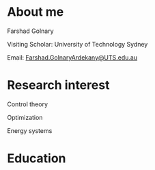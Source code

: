 # About me

Farshad Golnary

Visiting Scholar: University of Technology Sydney

Email: Farshad.GolnaryArdekany@UTS.edu.au 

# Research interest

Control theory

Optimization

Energy systems

# Education
